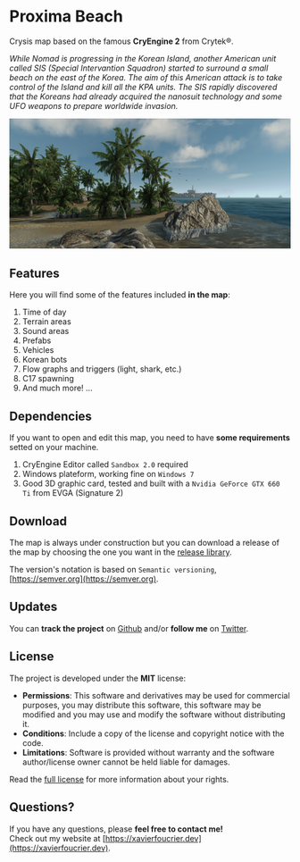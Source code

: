 # Proxima Beach
Crysis map based on the famous **CryEngine 2** from Crytek®.

*While Nomad is progressing in the Korean Island, another American unit called SIS (Special Intervantion Squadron) started to surround a small beach on the east of the Korea. The aim of this American attack is to take control of the Island and kill all the KPA units. The SIS rapidly discovered that the Koreans had already acquired the nanosuit technology and some UFO weapons to prepare worldwide invasion.*

![Proxima Beach](logo.png "Proxima Beach")


## Features
Here you will find some of the features included **in the map**:

1. Time of day
2. Terrain areas
3. Sound areas
4. Prefabs
5. Vehicles
6. Korean bots
7. Flow graphs and triggers (light, shark, etc.)
8. C17 spawning
9. And much more! ...


## Dependencies
If you want to open and edit this map, you need to have **some requirements** setted on your machine.

1. CryEngine Editor called `Sandbox 2.0` required
2. Windows plateform, working fine on `Windows 7`
3. Good 3D graphic card, tested and built with a `Nvidia GeForce GTX 660 Ti` from EVGA (Signature 2)


## Download
The map is always under construction but you can download a release of the map by choosing the one you want in the [release library](https://github.com/xavierfoucrier/proxima-beach/releases).

The version's notation is based on `Semantic versioning`, [https://semver.org](https://semver.org).


## Updates
You can **track the project** on [Github](https://github.com/xavierfoucrier) and/or **follow me** on [Twitter](https://twitter.com/xavierfoucrier).


## License
The project is developed under the **MIT** license:

- **Permissions**: This software and derivatives may be used for commercial purposes, you may distribute this software, this software may be modified and you may use and modify the software without distributing it.
- **Conditions**: Include a copy of the license and copyright notice with the code.
- **Limitations**: Software is provided without warranty and the software author/license owner cannot be held liable for damages.

Read the [full license](LICENSE.md) for more information about your rights.

## Questions?
If you have any questions, please **feel free to contact me!**  
Check out my website at [https://xavierfoucrier.dev](https://xavierfoucrier.dev).
